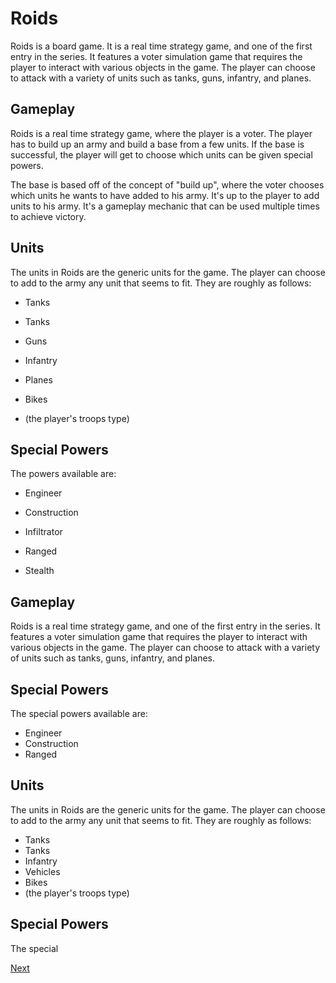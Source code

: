 # Roids

Roids is a board game. It is a real time strategy game, and one of the first entry in the series. It features a voter simulation game that requires the player to interact with various objects in the game. The player can choose to attack with a variety of units such as tanks, guns, infantry, and planes.

## Gameplay

Roids is a real time strategy game, where the player is a voter. The player has to build up an army and build a base from a few units. If the base is successful, the player will get to choose which units can be given special powers.

The base is based off of the concept of "build up", where the voter chooses which units he wants to have added to his army. It's up to the player to add units to his army. It's a gameplay mechanic that can be used multiple times to achieve victory.

## Units

The units in Roids are the generic units for the game. The player can choose to add to the army any unit that seems to fit. They are roughly as follows:

*   Tanks
*   Tanks
*   Guns
*   Infantry
*   Planes

*   Bikes
*   (the player's troops type)

## Special Powers

The powers available are:

*   Engineer
*   Construction
*   Infiltrator
*   Ranged

*   Stealth

## Gameplay

Roids is a real time strategy game, and one of the first entry in the series. It features a voter simulation game that requires the player to interact with various objects in the game. The player can choose to attack with a variety of units such as tanks, guns, infantry, and planes.

## Special Powers

The special powers available are:

*   Engineer
*   Construction
*   Ranged

## Units

The units in Roids are the generic units for the game. The player can choose to add to the army any unit that seems to fit. They are roughly as follows:

*   Tanks
*   Tanks
*   Infantry
*   Vehicles
*   Bikes
*   (the player's troops type)

## Special Powers

The special

[Next](295.md)